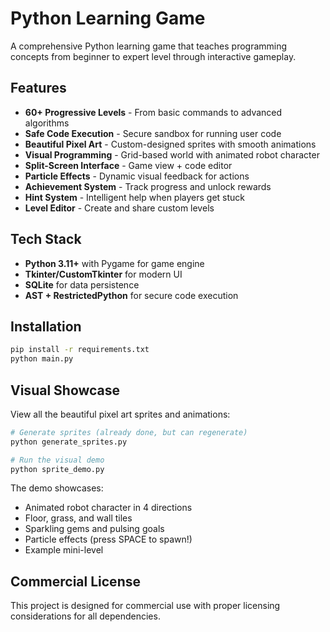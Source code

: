 # Python Learning Game

A comprehensive Python learning game that teaches programming concepts from beginner to expert level through interactive gameplay.

## Features

- **60+ Progressive Levels** - From basic commands to advanced algorithms
- **Safe Code Execution** - Secure sandbox for running user code
- **Beautiful Pixel Art** - Custom-designed sprites with smooth animations
- **Visual Programming** - Grid-based world with animated robot character
- **Split-Screen Interface** - Game view + code editor
- **Particle Effects** - Dynamic visual feedback for actions
- **Achievement System** - Track progress and unlock rewards
- **Hint System** - Intelligent help when players get stuck
- **Level Editor** - Create and share custom levels

## Tech Stack

- **Python 3.11+** with Pygame for game engine
- **Tkinter/CustomTkinter** for modern UI
- **SQLite** for data persistence
- **AST + RestrictedPython** for secure code execution

## Installation

```bash
pip install -r requirements.txt
python main.py
```

## Visual Showcase

View all the beautiful pixel art sprites and animations:

```bash
# Generate sprites (already done, but can regenerate)
python generate_sprites.py

# Run the visual demo
python sprite_demo.py
```

The demo showcases:
- Animated robot character in 4 directions
- Floor, grass, and wall tiles
- Sparkling gems and pulsing goals
- Particle effects (press SPACE to spawn!)
- Example mini-level

## Commercial License

This project is designed for commercial use with proper licensing considerations for all dependencies.

